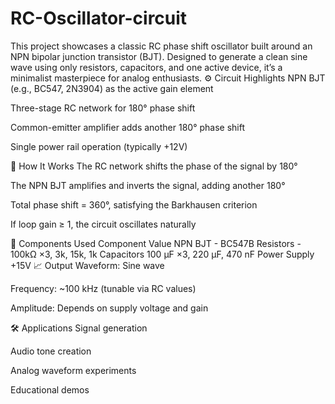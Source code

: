 # RC-Oscillator-circuit
This project showcases a classic RC phase shift oscillator built around an NPN bipolar junction transistor (BJT). Designed to generate a clean sine wave using only resistors, capacitors, and one active device, it’s a minimalist masterpiece for analog enthusiasts.
⚙️ Circuit Highlights
NPN BJT (e.g., BC547, 2N3904) as the active gain element

Three-stage RC network for 180° phase shift

Common-emitter amplifier adds another 180° phase shift

Single power rail operation (typically +12V)

🧠 How It Works
The RC network shifts the phase of the signal by 180°

The NPN BJT amplifies and inverts the signal, adding another 180°

Total phase shift = 360°, satisfying the Barkhausen criterion

If loop gain ≥ 1, the circuit oscillates naturally

🧪 Components Used
Component	Value
NPN BJT - BC547B
Resistors -	100kΩ ×3, 3k, 15k, 1k
Capacitors	100 µF ×3, 220 µF, 470 nF
Power Supply	+15V
📈 Output
Waveform: Sine wave

Frequency: ~100 kHz (tunable via RC values)

Amplitude: Depends on supply voltage and gain

🛠️ Applications
Signal generation

Audio tone creation

Analog waveform experiments

Educational demos
